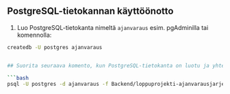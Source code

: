
## PostgreSQL-tietokannan käyttöönotto

1. Luo PostgreSQL-tietokanta nimeltä `ajanvaraus` esim. pgAdminilla tai komennolla:

```bash
createdb -U postgres ajanvaraus


## Suorita seuraava komento, kun PostgreSQL-tietokanta on luotu ja yhteys toimii:

```bash
psql -U postgres -d ajanvaraus -f Backend/loppuprojekti-ajanvarausjarjestelma/PostgreSQL/database.sql

